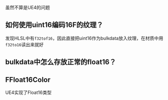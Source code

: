 虽然不算是UE4的问题  
## 如何使用uint16编码16F的纹理？  
发现HLSL中有`f32tof16`，因此直接把uint16作为bulkdata放入纹理，在材质中用`f32to16`读出来就好  
## bulkdata中怎么存放正常的float16？
## FFloat16Color
UE4实现了Float16类型